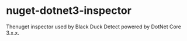 # nuget-dotnet3-inspector
Thenuget inspector used by Black Duck Detect powered by DotNet Core 3.x.x.

